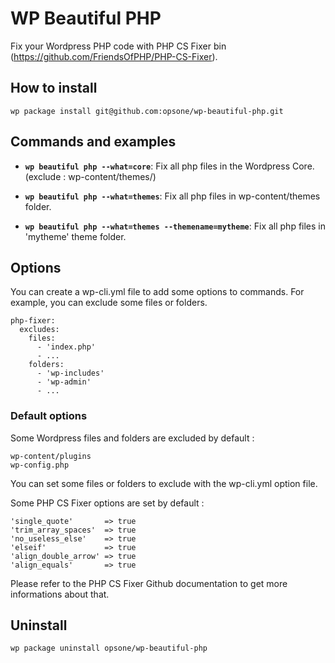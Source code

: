 # WP Beautiful PHP
Fix your Wordpress PHP code with PHP CS Fixer bin (https://github.com/FriendsOfPHP/PHP-CS-Fixer).


## How to install

```
wp package install git@github.com:opsone/wp-beautiful-php.git
```

## Commands and examples
* __`wp beautiful php --what=core`__:
Fix all php files in the Wordpress Core. (exclude : wp-content/themes/)

* __`wp beautiful php --what=themes`__:
Fix all php files in wp-content/themes folder.

* __`wp beautiful php --what=themes --themename=mytheme`__:
Fix all php files in 'mytheme' theme folder.

## Options
You can create a wp-cli.yml file to add some options to commands. For example, you can exclude some files or folders.

```
php-fixer:
  excludes:
    files:
      - 'index.php'
      - ...
    folders:
      - 'wp-includes'
      - 'wp-admin'
      - ...
```

### Default options
Some Wordpress files and folders are excluded by default :

```
wp-content/plugins
wp-config.php
```

You can set some files or folders to exclude with the wp-cli.yml option file.


Some PHP CS Fixer options are set by default :

```
'single_quote'       => true
'trim_array_spaces'  => true
'no_useless_else'    => true
'elseif'             => true
'align_double_arrow' => true
'align_equals'       => true
```

Please refer to the PHP CS Fixer Github documentation to get more informations about that.


## Uninstall
```
wp package uninstall opsone/wp-beautiful-php
```
